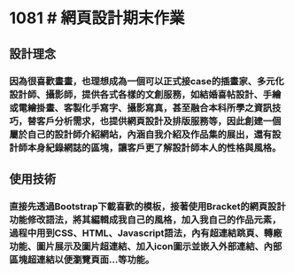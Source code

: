 # 1081 # 網頁設計期末作業
## 設計理念
### 因為很喜歡畫畫，也理想成為一個可以正式接case的插畫家、多元化設計師、攝影師，提供各式各樣的文創服務，如結婚喜帖設計、手繪或電繪掛畫、客製化手寫字、攝影寫真，甚至融合本科所學之資訊技巧，替客戶分析需求，也提供網頁設計及排版服務等，因此創建一個屬於自己的設計師介紹網站，內涵自我介紹及作品集的展出，還有設計師本身紀錄網誌的區塊，讓客戶更了解設計師本人的性格與風格。

## 使用技術
### 直接先透過Bootstrap下載喜歡的模板，接著使用Bracket的網頁設計功能修改語法，將其編輯成我自己的風格，加入我自己的作品元素，過程中用到CSS、HTML、Javascript語法，內有超連結跳頁、轉廠功能、圖片展示及圖片超連結、加入icon圖示並嵌入外部連結、內部區塊超連結以便瀏覽頁面...等功能。
